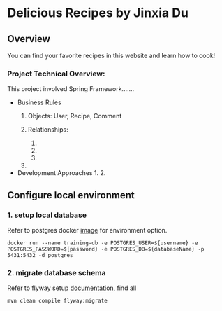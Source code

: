 # Delicious Recipes by Jinxia Du
## Overview
You can find your favorite recipes in this website and learn how to cook!

### Project Technical Overview:
This project involved Spring Framework.......
* Business Rules
    1. Objects: User, Recipe, Comment
    2. Relationships:
       
       1.
       2.
       3.
    3.
* Development Approaches
    1.
    2.
    
## Configure local environment
### 1. setup local database
Refer to postgres docker [image](https://hub.docker.com/_/postgres) for environment option.
```
docker run --name training-db -e POSTGRES_USER=${username} -e POSTGRES_PASSWORD=${password} -e POSTGRES_DB=${databaseName} -p 5431:5432 -d postgres
```
### 2. migrate database schema
Refer to flyway setup [documentation](https://flywaydb.org/documentation/), find all []()
```
mvn clean compile flyway:migrate
```
